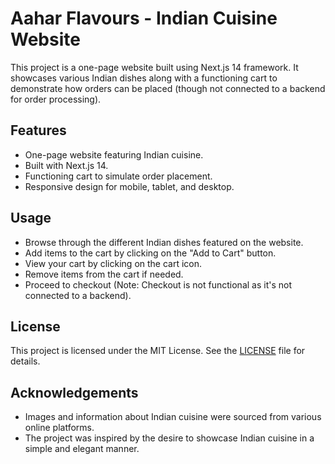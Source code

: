 # Aahar Flavours - Indian Cuisine Website

 This project is a one-page website built using Next.js 14 framework. It showcases various Indian dishes along with a functioning cart to demonstrate how orders can be placed (though not connected to a backend for order processing).

## Features

-   One-page website featuring Indian cuisine.
-   Built with Next.js 14.
-   Functioning cart to simulate order placement.
-   Responsive design for mobile, tablet, and desktop.

## Usage

- Browse through the different Indian dishes featured on the website.
- Add items to the cart by clicking on the "Add to Cart" button.
- View your cart by clicking on the cart icon.
- Remove items from the cart if needed.
- Proceed to checkout (Note: Checkout is not functional as it's not connected to a backend).

## License

This project is licensed under the MIT License. See the [LICENSE](LICENSE) file for details.

## Acknowledgements

-   Images and information about Indian cuisine were sourced from various online platforms.
-   The project was inspired by the desire to showcase Indian cuisine in a simple and elegant manner.
